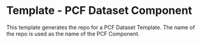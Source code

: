 # Template - PCF Dataset Component

This template generates the repo for a PCF Dataset Template. The name of the repo is used as the name of the PCF Component.
